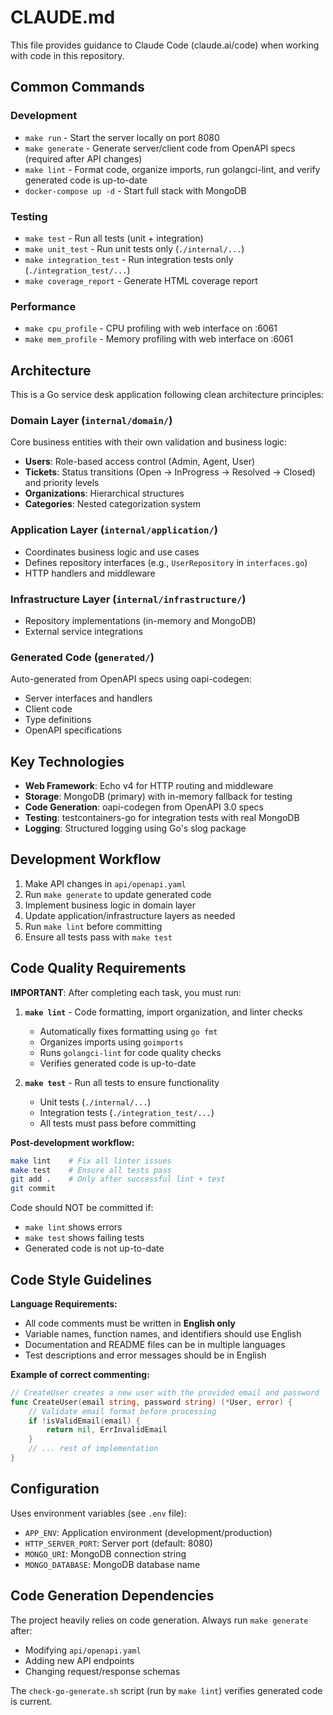 # CLAUDE.md

This file provides guidance to Claude Code (claude.ai/code) when working with code in this repository.

## Common Commands

### Development
- `make run` - Start the server locally on port 8080
- `make generate` - Generate server/client code from OpenAPI specs (required after API changes)
- `make lint` - Format code, organize imports, run golangci-lint, and verify generated code is up-to-date
- `docker-compose up -d` - Start full stack with MongoDB

### Testing
- `make test` - Run all tests (unit + integration)
- `make unit_test` - Run unit tests only (`./internal/...`)
- `make integration_test` - Run integration tests only (`./integration_test/...`)
- `make coverage_report` - Generate HTML coverage report

### Performance
- `make cpu_profile` - CPU profiling with web interface on :6061
- `make mem_profile` - Memory profiling with web interface on :6061

## Architecture

This is a Go service desk application following clean architecture principles:

### Domain Layer (`internal/domain/`)
Core business entities with their own validation and business logic:
- **Users**: Role-based access control (Admin, Agent, User)
- **Tickets**: Status transitions (Open → InProgress → Resolved → Closed) and priority levels
- **Organizations**: Hierarchical structures
- **Categories**: Nested categorization system

### Application Layer (`internal/application/`)
- Coordinates business logic and use cases
- Defines repository interfaces (e.g., `UserRepository` in `interfaces.go`)
- HTTP handlers and middleware

### Infrastructure Layer (`internal/infrastructure/`)
- Repository implementations (in-memory and MongoDB)
- External service integrations

### Generated Code (`generated/`)
Auto-generated from OpenAPI specs using oapi-codegen:
- Server interfaces and handlers
- Client code
- Type definitions
- OpenAPI specifications

## Key Technologies

- **Web Framework**: Echo v4 for HTTP routing and middleware
- **Storage**: MongoDB (primary) with in-memory fallback for testing
- **Code Generation**: oapi-codegen from OpenAPI 3.0 specs
- **Testing**: testcontainers-go for integration tests with real MongoDB
- **Logging**: Structured logging using Go's slog package

## Development Workflow

1. Make API changes in `api/openapi.yaml`
2. Run `make generate` to update generated code
3. Implement business logic in domain layer
4. Update application/infrastructure layers as needed
5. Run `make lint` before committing
6. Ensure all tests pass with `make test`

## Code Quality Requirements

**IMPORTANT**: After completing each task, you must run:

1. **`make lint`** - Code formatting, import organization, and linter checks
   - Automatically fixes formatting using `go fmt`
   - Organizes imports using `goimports`
   - Runs `golangci-lint` for code quality checks
   - Verifies generated code is up-to-date

2. **`make test`** - Run all tests to ensure functionality
   - Unit tests (`./internal/...`)
   - Integration tests (`./integration_test/...`) 
   - All tests must pass before committing

**Post-development workflow:**
```bash
make lint    # Fix all linter issues
make test    # Ensure all tests pass
git add .    # Only after successful lint + test
git commit
```

Code should NOT be committed if:
- `make lint` shows errors
- `make test` shows failing tests
- Generated code is not up-to-date

## Code Style Guidelines

**Language Requirements:**
- All code comments must be written in **English only**
- Variable names, function names, and identifiers should use English
- Documentation and README files can be in multiple languages
- Test descriptions and error messages should be in English

**Example of correct commenting:**
```go
// CreateUser creates a new user with the provided email and password
func CreateUser(email string, password string) (*User, error) {
    // Validate email format before processing
    if !isValidEmail(email) {
        return nil, ErrInvalidEmail
    }
    // ... rest of implementation
}
```

## Configuration

Uses environment variables (see `.env` file):
- `APP_ENV`: Application environment (development/production)
- `HTTP_SERVER_PORT`: Server port (default: 8080)
- `MONGO_URI`: MongoDB connection string
- `MONGO_DATABASE`: MongoDB database name

## Code Generation Dependencies

The project heavily relies on code generation. Always run `make generate` after:
- Modifying `api/openapi.yaml`
- Adding new API endpoints
- Changing request/response schemas

The `check-go-generate.sh` script (run by `make lint`) verifies generated code is current.
